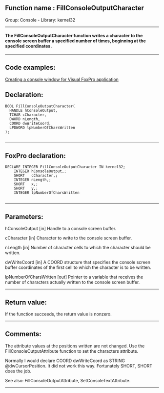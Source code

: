 
## Function name : FillConsoleOutputCharacter
Group: Console - Library: kernel32    
***  


#### The FillConsoleOutputCharacter function writes a character to the console screen buffer a specified number of times, beginning at the specified coordinates.
***  


## Code examples:
[Creating a console window for Visual FoxPro application](../../samples/sample_474.md)  

## Declaration:
```foxpro  
BOOL FillConsoleOutputCharacter(
  HANDLE hConsoleOutput,
  TCHAR cCharacter,
  DWORD nLength,
  COORD dwWriteCoord,
  LPDWORD lpNumberOfCharsWritten
);
  
```  
***  


## FoxPro declaration:
```foxpro  
DECLARE INTEGER FillConsoleOutputCharacter IN kernel32;
	INTEGER hConsoleOutput,;
	SHORT   cCharacter,;
	INTEGER nLength,;
	SHORT   x,;
	SHORT   y,;
	INTEGER lpNumberOfCharsWritten
  
```  
***  


## Parameters:
hConsoleOutput 
[in] Handle to a console screen buffer.

cCharacter 
[in] Character to write to the console screen buffer. 

nLength 
[in] Number of character cells to which the character should be written. 

dwWriteCoord 
[in] A COORD structure that specifies the console screen buffer coordinates of the first cell to which the character is to be written. 

lpNumberOfCharsWritten 
[out] Pointer to a variable that receives the number of characters actually written to the console screen buffer.   
***  


## Return value:
If the function succeeds, the return value is nonzero.  
***  


## Comments:
The attribute values at the positions written are not changed. Use the FillConsoleOutputAttribute function to set the characters attribute.  
  
Normally I would declare COORD dwWriteCoord as STRING @dwCursorPosition. It did not work this way. Fortunately SHORT, SHORT does the job.  
  
See also: FillConsoleOutputAttribute, SetConsoleTextAttribute.  
  
***  

